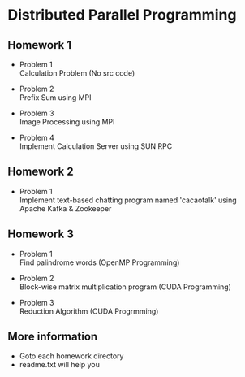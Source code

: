 # Distributed Parallel Programming
## Homework 1
- Problem 1 <br>
Calculation Problem (No src code)

- Problem 2 <br>
Prefix Sum using MPI

- Problem 3 <br>
Image Processing using MPI

- Problem 4 <br>
Implement Calculation Server using SUN RPC

## Homework 2
- Problem 1 <br>
Implement text-based chatting program named 'cacaotalk' using Apache Kafka & Zookeeper

## Homework 3 
- Problem 1 <br>
Find palindrome words (OpenMP Programming)

- Problem 2 <br>
Block-wise matrix multiplication program (CUDA Programming)

- Problem 3 <br>
Reduction Algorithm (CUDA Progrmming)

## More information
- Goto each homework directory
- readme.txt will help you
